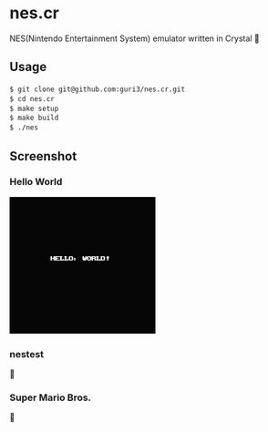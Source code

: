 # nes.cr

NES(Nintendo Entertainment System) emulator written in Crystal 💎

## Usage

```sh
$ git clone git@github.com:guri3/nes.cr.git
$ cd nes.cr
$ make setup
$ make build
$ ./nes
```

## Screenshot

### Hello World

![Hello World](./screenshots/hello.png)

### nestest

🚧

### Super Mario Bros.

🚧
